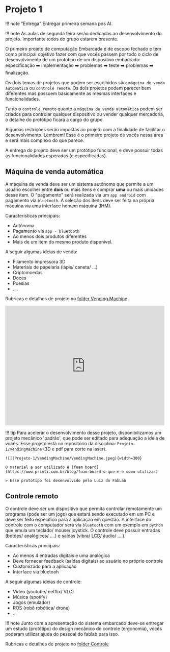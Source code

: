 # Projeto 1 

!!! note "Entrega"
    Entregar primeira semana pós AI.
    
!!! note 
    As aulas de segunda feira serão dedicadas ao desenvolvimento do projeto. Importante todos do grupo estarem presente.

O primeiro projeto de computação Embarcada é de escopo fechado e tem como principal objetivo fazer com que vocês passem por todo o ciclo de desenvolvimento de um protótipo de um dispositivo embarcado: especificação :arrow_right: implementação :arrow_right: problemas :arrow_right: teste :arrow_right: problemas :arrow_right: finalização.

Os dois temas de projetos que podem ser escolhidos são: `máquina de venda automatica` ou `controle remoto`. Os dois projetos podem parecer bem diferentes mas possuem basicamente as mesmas interfaces e funcionalidades. 

Tanto o `controle remoto` quanto a `máquina de venda automática` podem ser criados para controlar qualquer dispositivo ou vender qualquer mercadoria, o detalhe do protótipo ficará a cargo do grupo. 

Algumas restrições serão impostas ao projeto com a finalidade de facilitar o desenvolvimento. Lembrem! Esse é o primeiro projeto de vocês nessa área e será mais complexo do que parece.

A entrega do projeto deve ser um protótipo funcional, e deve possuir todas as funcionalidades esperadas (e especificadas).

## Máquina de venda automática

A máquina de venda deve ser um sistema autônomo que permite a um usuário escolher entre **dois** ou mais itens e comprar **uma** ou mais unidades desse item. O "pagamento" será realizada via um `app android` com pagamento via `bluetooth`. A seleção dos itens deve ser feita na própria máquina via uma interface homem máquina (IHM). 

Características principais:

- Autônoma 
- Pagamento via `app - bluetooth`
- Ao menos dois produtos diferentes
- Mais de um item do mesmo produto disponível.

A seguir algumas ideias de venda:

- Filamento impressora 3D
- Materiais de papelaria (lápis/ caneta/ ...)
- Criptomoedas
- Doces
- Poesias 
- ....

Rubricas e detalhes de projeto no [folder Vending Machine](https://github.com/Insper/ComputacaoEmbarcada/blob/master/Projeto%201/Folder-VendingMachine.pdf)

<embed src="https://insper.github.io/ComputacaoEmbarcadaa/Projeto-1/Folder-VendingMachine.pdf" type="application/pdf" width="500" height="375">

!!! tip
    Para acelerar o desenvolvimento desse projeto, disponibilizamos um projeto mecânico 'padrão', que pode ser editado para adequação a ideia de vocês. Esse projeto está no repositório da disciplina: `Projeto-1/VendingMachine` (3D e pdf para corte na laser).
    
    ![](Projeto-1/VendingMachine/VendingMachine.jpeg){width=300}
    
    O material a ser utilizado é [foam board](https://www.printi.com.br/blog/foam-board-o-que-e-e-como-utilizar)
    
    > Esse protótipo foi desenvolvido pelo Luiz do FabLab

## Controle remoto

O controle deve ser um dispositivo que permita controlar remotamente um programa (pode ser um jogo) que estará sendo executado em um PC e deve ser feito específico para a aplicação em questão. A interface do controle com o computador será via `bluetooth` com um exemplo em `python` que emula um teclado/ mouse/ joystick. O controle deve possuir entradas (botões/ analógicos/ ....) e saídas (vibra/ LCD/ áudio/ ....).

Características principais:

- Ao menos 4 entradas digitais e uma analógica
- Deve fornecer feedback (saídas digitais) ao usuário no próprio controle
- Customizado para a aplicação 
- Interface via bluetooh 

A seguir algumas ideias de controle:

- Vídeo (youtube/ netflix/ VLC)
- Música (spotify)
- Jogos (emulador)
- ROS (robô robótica/ drone)
- ...

!!! note
    Junto com a apresentação do sistema embarcado deve-se entregar um estudo (protótipo) do design mecânico do controle (ergonomia), vocês poderam utilizar ajuda do pessoal do fablab para isso.

Rubricas e detalhes de projeto no [folder Controle](https://github.com/Insper/ComputacaoEmbarcada/blob/master/Projeto%201/Folder-controle.pdf)


